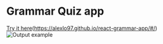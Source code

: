 # Grammar Quiz app 
[Try it here](https://alexlo97.github.io/react-grammar-app/#/)(https://alexlo97.github.io/react-grammar-app/#/)
![Output example](https://github.com/alexlo97/react-grammar-app/blob/master/Screen%20Shot%202020-06-02%20at%206.23.54%20PM.png)
